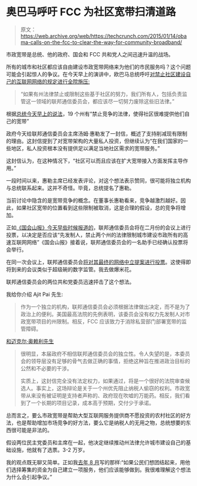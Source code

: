 # 奥巴马呼吁 FCC 为社区宽带扫清道路 

> 原文：<https://web.archive.org/web/https://techcrunch.com/2015/01/14/obama-calls-on-the-fcc-to-clear-the-way-for-community-broadband/>

市政宽带是总统、他的政府、国会和 FCC 共和党人之间迅速升温的战场。

所有的城市和社区都应该自由建设市政宽带网络来为他们的市民服务吗？这个问题可能会引起惊人的争议。在今天早上的演讲中，欧巴马总统呼吁[对禁止社区建设自己的互联网网络的规定进行全院施压:](https://web.archive.org/web/20221007094334/http://www.npr.org/blogs/thetwo-way/2015/01/14/377230778/obama-pushes-fcc-to-expand-broadband-access)

> “如果有州法律禁止或限制这些基于社区的努力，我们所有人，包括负责监管这一领域的联邦通信委员会，都应该尽一切努力废除这些旧法律。”

根据[总统今天早上的说法](https://web.archive.org/web/20221007094334/http://thehill.com/policy/technology/229529-obama-pushes-broadband-access-ahead-of-state-of-the-union)，19 个州有“禁止竞争的法律，使得社区很难提供他们自己的宽带”

政府今天给联邦通信委员会主席汤姆·惠勒发了一封信，概述了支持削减现有限制的理由。这封信提到了对宽带架构的大量私人投资，但继续认为“在我们国家的一些地区，私人投资根本没有提供足以满足当地社区需求的宽带服务。”

这封信认为，在这种情况下，“社区可以而且应该在扩大宽带接入方面发挥主导作用。”

一段时间以来，惠勒主席已经发表评论，对这个想法表示赞同，很可能将独立机构与总统联系起来。这并不奇怪。毕竟，总统提名了惠勒。

当前讨论中隐含的是宽带竞争的概念。在董事长惠勒看来，竞争越激烈越好。因此，如果社区宽带的位置看到这些限制被取消，这是合理的假设，总的竞争将增加。

正如[《国会山报》今天早些时候报道的](https://web.archive.org/web/20221007094334/http://thehill.com/policy/technology/229506-fcc-to-act-on-piece-of-obamas-internet-access-plan)，联邦通信委员会将在二月份的会议上进行投票，以决定是否应该“先发制人，禁止两个州的法律限制城市建设市政所有的高速互联网网络”《国会山报》接着说，联邦通信委员会的一名助手已经确认投票将会举行。

在同一次会议上，联邦通信委员会[将对其最终的网络中立提案进行投票](https://web.archive.org/web/20221007094334/https://beta.techcrunch.com/2015/01/07/fcc-will-hold-net-neutrality-vote-on-february-26/)。这使得即将到来的会议类似于超级碗的数字监管。我去做爆米花。

联邦通信委员会的两位共和党委员迅速抨击了这个想法。

我给你介绍 Ajit Pai 先生:

> 作为一个独立的机构，联邦通信委员会必须根据法律做出决定，而不是为了政治上的便利。美国最高法院的先例表明，该委员会没有权力先发制人对市政宽带项目的州限制。相反，FCC 应该致力于消除私营部门部署宽带的监管障碍。

[和迈克尔·奥赖利先生](https://web.archive.org/web/20221007094334/http://www.fcc.gov/document/commissioner-oriellys-statement-municipal-broadband)

> 很明显，本届政府不相信联邦通信委员会的独立性。令人失望的是，本委员会的领导层没有足够的骨气去做正确的事情，拒绝这种旨在推进政治目标的公然和不必要的干涉。
> 
> 实质上，这封信完全没有法定权力，如果通过，将是一个很好的法院审查候选人。事实上，这场辩论是关于一个州优先阻止纳税人偷窃的权利。市政宽带从来没有被证明是支持者声称的、政府现在吹嘘的万能药。相反，我们看到了一个长期的项目记录，成本高于预期，交付少于承诺。

总而言之，要么市政宽带是帮助大型互联网服务提供商不愿投资的农村社区的好方法，也是帮助增加市场竞争的好方法，要么它是纳税人的无用之物，总统想要的东西很可能是非法的。

假设两位民主党委员和主席在一起，他决定继续推动州法律允许城市建设自己的基础设施，他就有了选票。3-2 万岁。

我的观点既无聊又简单。正如我[去年 8 月](https://web.archive.org/web/20221007094334/https://beta.techcrunch.com/2014/08/28/how-municipal-broadband-dies/)写的那样:“如果公民们想团结起来，用他们选择筹集的资金为自己建立一项服务，他们应该能够做到。我很难理解这个想法为什么会引起争议。”